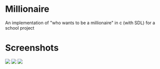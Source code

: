 # Millionaire
An implementation of "who wants to be a millionaire" in c (with SDL) for a school project
# Screenshots
![](https://puu.sh/D14NC/d52434d8be.png)
![](https://puu.sh/D14O8/24d4ebe130.png)
![](https://puu.sh/D13nQ/20077e1ec7.png)
